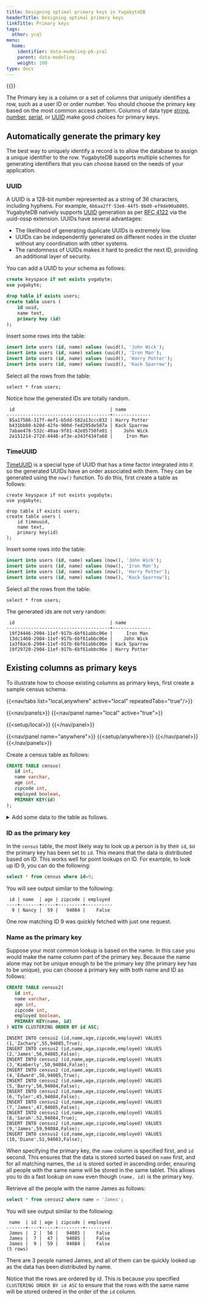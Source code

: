 ```yaml
---
title: Designing optimal primary keys in YugabyteDB
headerTitle: Designing optimal primary keys
linkTitle: Primary keys
tags:
  other: ycql
menu:
  home:
    identifier: data-modeling-pk-ycql
    parent: data-modeling
    weight: 100
type: docs
---
```


{{<api-tabs>}}

The Primary key is a column or a set of columns that uniquely identifies a row, such as a user ID or order number. You should choose the primary key based on the most common access pattern. Columns of data type [string](../../../explore/ycql-language/data-types/#strings), [number](../../../explore/ycql-language/data-types/#numeric-types), [serial](../../../explore/ysql-language-features/data-types/#serial-pseudotype), or [UUID](../../../explore/ycql-language/data-types/#universally-unique-id-types) make good choices for primary keys.

## Automatically generate the primary key

The best way to uniquely identify a record is to allow the database to assign a unique identifier to the row. YugabyteDB supports multiple schemes for generating identifiers that you can choose based on the needs of your application.

### UUID

A UUID is a 128-bit number represented as a string of 36 characters, including hyphens. For example, `4b6aa2ff-53e6-44f5-8bd0-ef9de90a8095`. YugabyteDB natively supports [UUID](https://en.wikipedia.org/wiki/Universally_unique_identifier) generation as per [RFC 4122](https://datatracker.ietf.org/doc/html/rfc4122) via the uuid-ossp extension. UUIDs have several advantages:

- The likelihood of generating duplicate UUIDs is extremely low.
- UUIDs can be independently generated on different nodes in the cluster without any coordination with other systems.
- The randomness of UUIDs makes it hard to predict the next ID, providing an additional layer of security.

You can add a UUID to your schema as follows:

```sql
create keyspace if not exists yugabyte;
use yugabyte;

drop table if exists users;
create table users (
    id uuid,
    name text,
    primary key (id)
);
```

Insert some rows into the table:

```sql
insert into users (id, name) values (uuid(), 'John Wick');
insert into users (id, name) values (uuid(), 'Iron Man');
insert into users (id, name) values (uuid(), 'Harry Potter');
insert into users (id, name) values (uuid(), 'Kack Sparrow');
```

Select all the rows from the table:

```cql
select * from users;
```

Notice how the generated IDs are totally random.

```cql{.nocopy}
 id                                   | name
--------------------------------------+--------------
 85a17586-317f-4ef1-b5dd-582a13ccc832 | Harry Potter
 b431bb80-b20d-42fe-900d-fed295de507a | Kack Sparrow
 7abae478-532c-40aa-9f81-42e85750fe01 |    John Wick
 2a151214-272d-4448-af3e-a343f434fa68 |     Iron Man
```

### TimeUUID

[TimeUUID](../../../api/ycql/type_uuid/) is a special type of UUID that has a time factor integrated into it so the generated UUIDs have an order associated with them. They can be generated using the `now()` function. To do this, first create a table as follows:

```cql
create keyspace if not exists yugabyte;
use yugabyte;

drop table if exists users;
create table users (
    id timeuuid,
    name text,
    primary key(id)
);
```

Insert some rows into the table:

```sql
insert into users (id, name) values (now(), 'John Wick');
insert into users (id, name) values (now(), 'Iron Man');
insert into users (id, name) values (now(), 'Harry Potter');
insert into users (id, name) values (now(), 'Kack Sparrow');
```

Select all the rows from the table:

```cql
select * from users;
```

The generated ids are not very random:

```cql{.nocopy}
 id                                   | name
--------------------------------------+--------------
 19f24446-2904-11ef-917b-6bf61abbc06e |     Iron Man
 13dc1460-2904-11ef-917b-6bf61abbc06e |    John Wick
 1a3f8ac6-2904-11ef-917b-6bf61abbc06e | Kack Sparrow
 19f29720-2904-11ef-917b-6bf61abbc06e | Harry Potter
```

## Existing columns as primary keys

To illustrate how to choose existing columns as primary keys, first create a sample census schema.

<!-- begin: nav tabs -->
{{<nav/tabs list="local,anywhere" active="local" repeatedTabs="true"/>}}

{{<nav/panels>}}
{{<nav/panel name="local" active="true">}}
<!-- local cluster setup instructions -->
{{<setup/local>}}
{{</nav/panel>}}

{{<nav/panel name="anywhere">}} {{<setup/anywhere>}} {{</nav/panel>}}
{{</nav/panels>}}
<!-- end: nav tabs -->

Create a census table as follows:

```sql
CREATE TABLE census(
   id int,
   name varchar,
   age int,
   zipcode int,
   employed boolean,
   PRIMARY KEY(id)
);
```

<details> <summary>Add some data to the table as follows.</summary>

```cql
INSERT INTO census (id,name,age,zipcode,employed) VALUES (1,'Zachary',55,94085,True);
INSERT INTO census (id,name,age,zipcode,employed) VALUES (2,'James',56,94085,False);
INSERT INTO census (id,name,age,zipcode,employed) VALUES (3,'Kimberly',50,94084,False);
INSERT INTO census (id,name,age,zipcode,employed) VALUES (4,'Edward',56,94085,True);
INSERT INTO census (id,name,age,zipcode,employed) VALUES (5,'Barry',56,94084,False);
INSERT INTO census (id,name,age,zipcode,employed) VALUES (6,'Tyler',45,94084,False);
INSERT INTO census (id,name,age,zipcode,employed) VALUES (7,'James',47,94085,False);
INSERT INTO census (id,name,age,zipcode,employed) VALUES (8,'Sarah',52,94084,True);
INSERT INTO census (id,name,age,zipcode,employed) VALUES (9,'James',59,94084,False);
INSERT INTO census (id,name,age,zipcode,employed) VALUES (10,'Diane',51,94083,False);
```

</details>

### ID as the primary key

In the `census` table, the most likely way to look up a person is by their `id`, so the primary key has been set to `id`. This means that the data is distributed based on ID. This works well for point lookups on ID. For example, to look up ID 9, you can do the following:

```sql
select * from census where id=9;
```

You will see output similar to the following:

```yaml{.nocopy}
 id | name  | age | zipcode | employed
----+-------+-----+---------+----------
  9 | Nancy |  59 |   94084 |    False
```

One row matching ID 9 was quickly fetched with just one request.

### Name as the primary key

Suppose your most common lookup is based on the name. In this case you would make the name column part of the primary key. Because the name alone may not be unique enough to be the primary key (the primary key has to be unique), you can choose a primary key with both name and ID as follows:

```sql
CREATE TABLE census2(
   id int,
   name varchar,
   age int,
   zipcode int,
   employed boolean,
   PRIMARY KEY(name, id)
) WITH CLUSTERING ORDER BY id ASC;
```

```cql
INSERT INTO census2 (id,name,age,zipcode,employed) VALUES (1,'Zachary',55,94085,True);
INSERT INTO census2 (id,name,age,zipcode,employed) VALUES (2,'James',56,94085,False);
INSERT INTO census2 (id,name,age,zipcode,employed) VALUES (3,'Kimberly',50,94084,False);
INSERT INTO census2 (id,name,age,zipcode,employed) VALUES (4,'Edward',56,94085,True);
INSERT INTO census2 (id,name,age,zipcode,employed) VALUES (5,'Barry',56,94084,False);
INSERT INTO census2 (id,name,age,zipcode,employed) VALUES (6,'Tyler',45,94084,False);
INSERT INTO census2 (id,name,age,zipcode,employed) VALUES (7,'James',47,94085,False);
INSERT INTO census2 (id,name,age,zipcode,employed) VALUES (8,'Sarah',52,94084,True);
INSERT INTO census2 (id,name,age,zipcode,employed) VALUES (9,'James',59,94084,False);
INSERT INTO census2 (id,name,age,zipcode,employed) VALUES (10,'Diane',51,94083,False);
```

When specifying the primary key, the `name` column is specified first, and `id` second. This ensures that the data is stored sorted based on `name` first, and for all matching names, the `id` is stored sorted in ascending order, ensuring all people with the same name will be stored in the same tablet. This allows you to do a fast lookup on `name` even though `(name, id)` is the primary key.

Retrieve all the people with the name James as follows:

```sql
select * from census2 where name = 'James';
```

You will see output similar to the following:

```tablegen{.nocopy}
 name  | id | age | zipcode | employed
-------+----+-----+---------+----------
 James |  2 |  56 |   94085 |    False
 James |  7 |  47 |   94085 |    False
 James |  9 |  59 |   94084 |    False
(5 rows)
```

There are 3 people named James, and all of them can be quickly looked up as the data has been distributed by name.

Notice that the rows are ordered by id. This is because you specified `CLUSTERING ORDER BY id ASC` to ensure that the rows with the same name will be stored ordered in the order of the `id` column.

